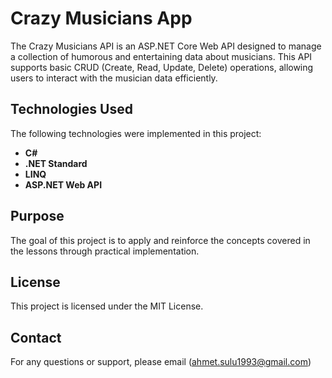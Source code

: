 # Crazy Musicians App

The Crazy Musicians API is an ASP.NET Core Web API designed to manage a collection of humorous and entertaining data about musicians. This API supports basic CRUD (Create, Read, Update, Delete) operations, allowing users to interact with the musician data efficiently.

## Technologies Used

The following technologies were implemented in this project:

- **C#**
- **.NET Standard**
- **LINQ**
- **ASP.NET Web API**

## Purpose

The goal of this project is to apply and reinforce the concepts covered in the lessons through practical implementation.

## License

This project is licensed under the MIT License.

## Contact

For any questions or support, please email (ahmet.sulu1993@gmail.com)
